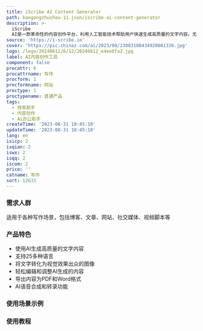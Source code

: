 ```yaml
---
title: iScribe AI Content Generator
path: bangongzhushou-11.json/iscribe-ai-content-generator
description: >-
  iScribe
  AI是一款革命性的内容创作平台，利用人工智能技术帮助用户快速生成高质量的文字内容。无论是博客、文章、网站、社交媒体还是视频脚本，iScribe都能轻松满足您的需求。
source: 'https://i-scribe.io'
cover: 'https://pic.chinaz.com/ai/2023/08/23083108434920601336.jpg'
logo: /logo/20240612/6/12/20240612_e4ee8fa2.jpg
label: AI内容创作工具
component: false
procattr: 6
procattrname: 写作
procform: 1
procformname: 网站
proctype: 1
proctypename: 普通产品
tags:
  - 效率助手
  - 内容创作
  - Ai办公助手
createTime: '2023-08-31 10:45:10'
updateTime: '2023-08-31 10:45:10'
lang: en
isicp: 2
isqian: 2
iswx: 2
isqq: 2
iscom: 2
price: ''
catname: 写作
sort: 12633
---
```




### 需求人群
适用于各种写作场景，包括博客、文章、网站、社交媒体、视频脚本等

### 产品特色
- 使用AI生成高质量的文字内容
- 支持25多种语言
- 将文字转化为视觉效果出众的图像
- 轻松编辑和调整AI生成的内容
- 导出内容为PDF和Word格式
- AI语音合成和转录功能

### 使用场景示例


### 使用教程


  
